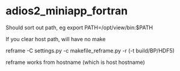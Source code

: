 # adios2_miniapp_fortran

Should sort out path, eg
export PATH=/opt/view/bin:$PATH

If you clear host path, will have no make


reframe -C settings.py -c makefile_reframe.py -r (-t build/BP/HDF5)


reframe works from hostname (which is host hostname)